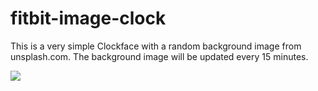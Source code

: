 # fitbit-image-clock

This is a very simple Clockface with a random background image from unsplash.com. The background image will be updated every 15 minutes.

<img src="https://github.com/jojonki/fitbit-image-clock/blob/master/screenshot.png?raw=true">
